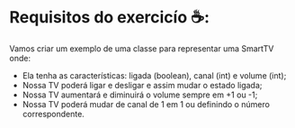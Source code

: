  # Requisitos do exercicío ☕:

Vamos criar um exemplo de uma classe para representar uma SmartTV onde:
* Ela tenha as características: ligada (boolean), canal (int) e volume (int);
* Nossa TV poderá ligar e desligar e assim mudar o estado ligada;
* Nossa TV aumentará e diminuirá o volume sempre em +1 ou -1;
* Nossa TV poderá mudar de canal de 1 em 1 ou definindo o número correspondente.
